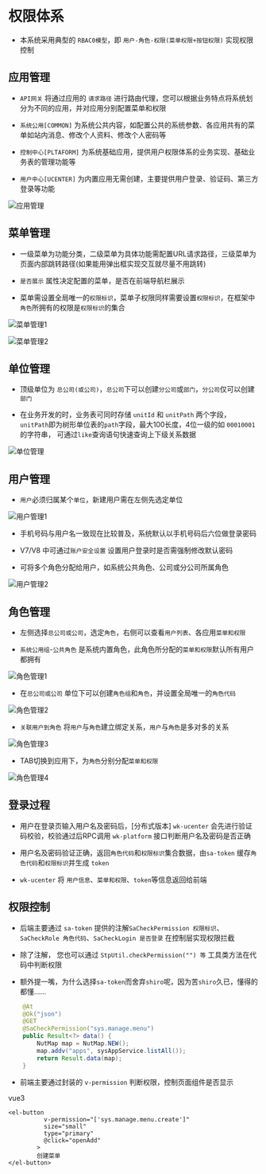 # 权限体系

* 本系统采用典型的 `RBAC0模型`，即 `用户-角色-权限(菜单权限+按钮权限)` 实现权限控制

## 应用管理

* `API网关` 将通过应用的 `请求路径` 进行路由代理，您可以根据业务特点将系统划分为不同的应用，并对应用分别配置菜单和权限

* `系统公用[COMMON]` 为系统公共内容，如配置公共的系统参数、各应用共有的菜单如站内消息、修改个人资料、修改个人密码等

* `控制中心[PLTAFORM]` 为系统基础应用，提供用户权限体系的业务实现、基础业务表的管理功能等

* `用户中心[UCENTER]` 为内置应用无需创建，主要提供用户登录、验证码、第三方登录等功能


![应用管理](../../images/feature/platform01.jpg)

## 菜单管理

* 一级菜单为功能分类，二级菜单为具体功能需配置URL请求路径，三级菜单为页面内部跳转路径(如果能用弹出框实现交互就尽量不用跳转)

* `是否展示` 属性决定配置的菜单，是否在前端导航栏展示

* 菜单需设置全局唯一的`权限标识`，菜单子权限同样需要设置`权限标识`，在框架中`角色`所拥有的权限是`权限标识`的集合

![菜单管理1](../../images/feature/platform02.jpg)

![菜单管理2](../../images/feature/platform03.jpg)


## 单位管理

* 顶级单位为 `总公司(或公司)`，`总公司`下可以创建`分公司`或`部门`，`分公司`仅可以创建`部门`

* 在业务开发的时，业务表可同时存储 `unitId` 和 `unitPath` 两个字段，`unitPath`即为树形单位表的`path`字段，最大100长度，4位一级的如 `00010001`的字符串，
  可通过`like`查询语句快速查询上下级关系数据

![单位管理](../../images/feature/platform04.jpg)

## 用户管理

* `用户`必须归属某个`单位`，新建用户需在左侧先选定单位

![用户管理1](../../images/feature/platform05.jpg)

* 手机号码与用户名一致现在比较普及，系统默认以手机号码后六位做登录密码

* V7/V8 中可通过`账户安全设置` 设置用户登录时是否需强制修改默认密码

* 可将多个角色分配给用户，如系统公共角色、公司或分公司所属角色

![用户管理2](../../images/feature/platform06.jpg)


## 角色管理

* 左侧选择`总公司或公司`，选定`角色`，右侧可以查看`用户列表`、各应用`菜单和权限`

* `系统公用组`-`公共角色` 是系统内置角色，此角色所分配的`菜单和权限`默认所有用户都拥有

![角色管理1](../../images/feature/platform07.jpg)

* 在`总公司或公司` 单位下可以创建`角色组`和`角色`，并设置全局唯一的`角色代码`

![角色管理2](../../images/feature/platform08.jpg)

* `关联用户到角色` 将`用户`与`角色`建立绑定关系，`用户`与`角色`是多对多的关系

![角色管理3](../../images/feature/platform09.jpg)

* TAB切换到应用下，为`角色`分别分配`菜单和权限`

![角色管理4](../../images/feature/platform10.jpg)

## 登录过程

*  用户在登录页输入用户名及密码后，[分布式版本] `wk-ucenter` 会先进行验证码校验，校验通过后RPC调用 `wk-platform` 接口判断用户名及密码是否正确

* 用户名及密码验证正确，返回`角色代码`和`权限标识`集合数据，由`sa-token` 缓存`角色代码`和`权限标识`并生成 `token`
  
* `wk-ucenter` 将 `用户信息`、`菜单和权限`、`token`等信息返回给前端

## 权限控制

* 后端主要通过 `sa-token` 提供的注解`SaCheckPermission 权限标识`、`SaCheckRole 角色代码`、`SaCheckLogin 是否登录` 在控制层实现权限拦截
  
* 除了注解， 您也可以通过 `StpUtil.checkPermission("") 等` 工具类方法在代码中判断权限

* 额外提一嘴，为什么选择`sa-token`而舍弃`shiro`呢，因为苦`shiro`久已，懂得的都懂……

```java
    @At
    @Ok("json")
    @GET
    @SaCheckPermission("sys.manage.menu")
    public Result<?> data() {
        NutMap map = NutMap.NEW();
        map.addv("apps", sysAppService.listAll());
        return Result.data(map);
    }
```

* 前端主要通过封装的 `v-permission` 判断权限，控制页面组件是否显示


vue3
```vue
<el-button
          v-permission="['sys.manage.menu.create']"
          size="small"
          type="primary"
          @click="openAdd"
        >
        创建菜单
</el-button>
```